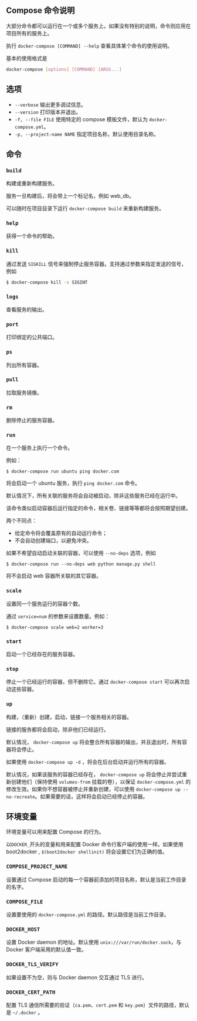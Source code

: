 ## Compose 命令说明

大部分命令都可以运行在一个或多个服务上。如果没有特别的说明，命令则应用在项目所有的服务上。

执行 `docker-compose [COMMAND] --help` 查看具体某个命令的使用说明。

基本的使用格式是
```bash
docker-compose [options] [COMMAND] [ARGS...]
```

## 选项

* `--verbose` 输出更多调试信息。
* `--version` 打印版本并退出。
* `-f, --file FILE` 使用特定的 compose 模板文件，默认为 `docker-compose.yml`。
* `-p, --project-name NAME` 指定项目名称，默认使用目录名称。

## 命令

### `build`

构建或重新构建服务。

服务一旦构建后，将会带上一个标记名，例如 web_db。

可以随时在项目目录下运行 `docker-compose build` 来重新构建服务。

### `help`

获得一个命令的帮助。

### `kill`

通过发送 `SIGKILL` 信号来强制停止服务容器。支持通过参数来指定发送的信号，例如
```bash
$ docker-compose kill -s SIGINT
```

### `logs`

查看服务的输出。

### `port`

打印绑定的公共端口。

### `ps`

列出所有容器。

### `pull`

拉取服务镜像。

### `rm`

删除停止的服务容器。

### `run`

在一个服务上执行一个命令。

例如：

```
$ docker-compose run ubuntu ping docker.com
```

将会启动一个 ubuntu 服务，执行 `ping docker.com` 命令。

默认情况下，所有关联的服务将会自动被启动，除非这些服务已经在运行中。

该命令类似启动容器后运行指定的命令，相关卷、链接等等都将会按照期望创建。

两个不同点：
* 给定命令将会覆盖原有的自动运行命令；
* 不会自动创建端口，以避免冲突。

如果不希望自动启动关联的容器，可以使用 `--no-deps` 选项，例如

```
$ docker-compose run --no-deps web python manage.py shell
```

将不会启动 web 容器所关联的其它容器。

### `scale`

设置同一个服务运行的容器个数。

通过 `service=num` 的参数来设置数量。例如：

```
$ docker-compose scale web=2 worker=3
```

### `start`

启动一个已经存在的服务容器。

### `stop`

停止一个已经运行的容器，但不删除它。通过 `docker-compose start` 可以再次启动这些容器。

### `up`

构建，（重新）创建，启动，链接一个服务相关的容器。

链接的服务都将会启动，除非他们已经运行。

默认情况， `docker-compose up` 将会整合所有容器的输出，并且退出时，所有容器将会停止。

如果使用 `docker-compose up -d` ，将会在后台启动并运行所有的容器。

默认情况，如果该服务的容器已经存在， `docker-compose up` 将会停止并尝试重新创建他们（保持使用 `volumes-from` 挂载的卷），以保证 `docker-compose.yml` 的修改生效。如果你不想容器被停止并重新创建，可以使用 `docker-compose up --no-recreate`。如果需要的话，这样将会启动已经停止的容器。

## 环境变量

环境变量可以用来配置 Compose 的行为。

以`DOCKER_`开头的变量和用来配置 Docker 命令行客户端的使用一样。如果使用 boot2docker , `$(boot2docker shellinit)` 将会设置它们为正确的值。

### `COMPOSE_PROJECT_NAME`

设置通过 Compose 启动的每一个容器前添加的项目名称，默认是当前工作目录的名字。

### `COMPOSE_FILE`

设置要使用的 `docker-compose.yml` 的路径。默认路径是当前工作目录。

### `DOCKER_HOST`

设置 Docker daemon 的地址。默认使用 `unix:///var/run/docker.sock`，与 Docker 客户端采用的默认值一致。

### `DOCKER_TLS_VERIFY`

如果设置不为空，则与 Docker daemon 交互通过 TLS 进行。

### `DOCKER_CERT_PATH`

配置 TLS 通信所需要的验证（`ca.pem`、`cert.pem` 和 `key.pem`）文件的路径，默认是 `~/.docker` 。
